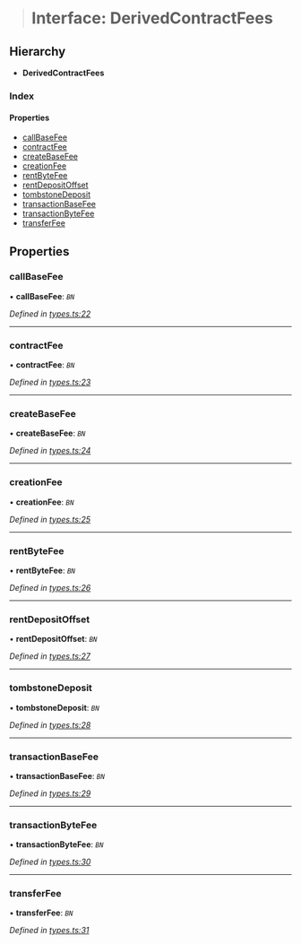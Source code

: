 > # Interface: DerivedContractFees

## Hierarchy

* **DerivedContractFees**

### Index

#### Properties

* [callBaseFee](_types_.derivedcontractfees.md#callbasefee)
* [contractFee](_types_.derivedcontractfees.md#contractfee)
* [createBaseFee](_types_.derivedcontractfees.md#createbasefee)
* [creationFee](_types_.derivedcontractfees.md#creationfee)
* [rentByteFee](_types_.derivedcontractfees.md#rentbytefee)
* [rentDepositOffset](_types_.derivedcontractfees.md#rentdepositoffset)
* [tombstoneDeposit](_types_.derivedcontractfees.md#tombstonedeposit)
* [transactionBaseFee](_types_.derivedcontractfees.md#transactionbasefee)
* [transactionByteFee](_types_.derivedcontractfees.md#transactionbytefee)
* [transferFee](_types_.derivedcontractfees.md#transferfee)

## Properties

###  callBaseFee

• **callBaseFee**: *`BN`*

*Defined in [types.ts:22](https://github.com/polkadot-js/api/blob/4bdbacb/packages/api-derive/src/types.ts#L22)*

___

###  contractFee

• **contractFee**: *`BN`*

*Defined in [types.ts:23](https://github.com/polkadot-js/api/blob/4bdbacb/packages/api-derive/src/types.ts#L23)*

___

###  createBaseFee

• **createBaseFee**: *`BN`*

*Defined in [types.ts:24](https://github.com/polkadot-js/api/blob/4bdbacb/packages/api-derive/src/types.ts#L24)*

___

###  creationFee

• **creationFee**: *`BN`*

*Defined in [types.ts:25](https://github.com/polkadot-js/api/blob/4bdbacb/packages/api-derive/src/types.ts#L25)*

___

###  rentByteFee

• **rentByteFee**: *`BN`*

*Defined in [types.ts:26](https://github.com/polkadot-js/api/blob/4bdbacb/packages/api-derive/src/types.ts#L26)*

___

###  rentDepositOffset

• **rentDepositOffset**: *`BN`*

*Defined in [types.ts:27](https://github.com/polkadot-js/api/blob/4bdbacb/packages/api-derive/src/types.ts#L27)*

___

###  tombstoneDeposit

• **tombstoneDeposit**: *`BN`*

*Defined in [types.ts:28](https://github.com/polkadot-js/api/blob/4bdbacb/packages/api-derive/src/types.ts#L28)*

___

###  transactionBaseFee

• **transactionBaseFee**: *`BN`*

*Defined in [types.ts:29](https://github.com/polkadot-js/api/blob/4bdbacb/packages/api-derive/src/types.ts#L29)*

___

###  transactionByteFee

• **transactionByteFee**: *`BN`*

*Defined in [types.ts:30](https://github.com/polkadot-js/api/blob/4bdbacb/packages/api-derive/src/types.ts#L30)*

___

###  transferFee

• **transferFee**: *`BN`*

*Defined in [types.ts:31](https://github.com/polkadot-js/api/blob/4bdbacb/packages/api-derive/src/types.ts#L31)*